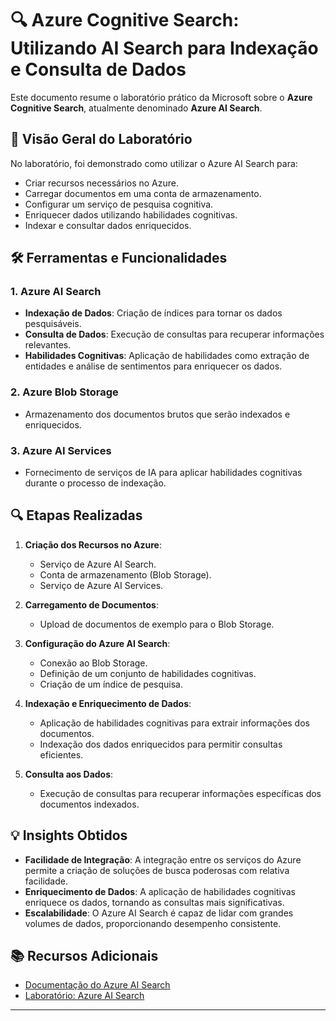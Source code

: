 # 🔍 Azure Cognitive Search: Utilizando AI Search para Indexação e Consulta de Dados

Este documento resume o laboratório prático da Microsoft sobre o **Azure Cognitive Search**, atualmente denominado **Azure AI Search**.

## 🧰 Visão Geral do Laboratório

No laboratório, foi demonstrado como utilizar o Azure AI Search para:

- Criar recursos necessários no Azure.
- Carregar documentos em uma conta de armazenamento.
- Configurar um serviço de pesquisa cognitiva.
- Enriquecer dados utilizando habilidades cognitivas.
- Indexar e consultar dados enriquecidos.

## 🛠️ Ferramentas e Funcionalidades

### 1. **Azure AI Search**

- **Indexação de Dados**: Criação de índices para tornar os dados pesquisáveis.
- **Consulta de Dados**: Execução de consultas para recuperar informações relevantes.
- **Habilidades Cognitivas**: Aplicação de habilidades como extração de entidades e análise de sentimentos para enriquecer os dados.

### 2. **Azure Blob Storage**

- Armazenamento dos documentos brutos que serão indexados e enriquecidos.

### 3. **Azure AI Services**

- Fornecimento de serviços de IA para aplicar habilidades cognitivas durante o processo de indexação.

## 🔍 Etapas Realizadas

1. **Criação dos Recursos no Azure**:
   - Serviço de Azure AI Search.
   - Conta de armazenamento (Blob Storage).
   - Serviço de Azure AI Services.

2. **Carregamento de Documentos**:
   - Upload de documentos de exemplo para o Blob Storage.

3. **Configuração do Azure AI Search**:
   - Conexão ao Blob Storage.
   - Definição de um conjunto de habilidades cognitivas.
   - Criação de um índice de pesquisa.

4. **Indexação e Enriquecimento de Dados**:
   - Aplicação de habilidades cognitivas para extrair informações dos documentos.
   - Indexação dos dados enriquecidos para permitir consultas eficientes.

5. **Consulta aos Dados**:
   - Execução de consultas para recuperar informações específicas dos documentos indexados.

## 💡 Insights Obtidos

- **Facilidade de Integração**: A integração entre os serviços do Azure permite a criação de soluções de busca poderosas com relativa facilidade.
- **Enriquecimento de Dados**: A aplicação de habilidades cognitivas enriquece os dados, tornando as consultas mais significativas.
- **Escalabilidade**: O Azure AI Search é capaz de lidar com grandes volumes de dados, proporcionando desempenho consistente.

## 📚 Recursos Adicionais

- [Documentação do Azure AI Search](https://learn.microsoft.com/en-us/azure/search/)
- [Laboratório: Azure AI Search](https://microsoftlearning.github.io/mslearn-ai-fundamentals/Instructions/Labs/11-ai-search.html)

---

